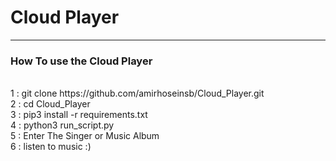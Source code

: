 # Cloud Player

---
<div>

### How To use the Cloud Player

<tr>
<br>
1 : git clone https://github.com/amirhoseinsb/Cloud_Player.git
<br>
2 : cd Cloud_Player
<br>
3 : pip3 install -r requirements.txt
<br>
4 : python3 run_script.py
<br>
5 : Enter The Singer or Music Album
<br>
6 : listen to music :)
<tr>
<br>

